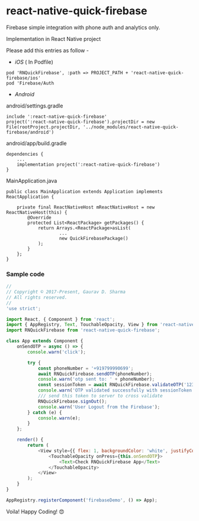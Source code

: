 # react-native-quick-firebase

Firebase simple integration with phone auth and analytics only.

Implementation in React Native project

Please add this entries as follow -

- _iOS_ ( In Podfile)

```
pod 'RNQuickFirebase', :path => PROJECT_PATH + 'react-native-quick-firebase/ios'
pod 'Firebase/Auth
```

- _Android_

android/settings.gradle

```
include ':react-native-quick-firebase'
project(':react-native-quick-firebase').projectDir = new File(rootProject.projectDir, '../node_modules/react-native-quick-firebase/android')
```

android/app/build.gradle

```
dependencies {
    ...
    implementation project(':react-native-quick-firebase')
}
```

MainApplication.java

```
public class MainApplication extends Application implements ReactApplication {

    private final ReactNativeHost mReactNativeHost = new ReactNativeHost(this) {
        @Override
        protected List<ReactPackage> getPackages() {
            return Arrays.<ReactPackage>asList(
                    ...
                    new QuickFirebasePackage()
            );
        }
    };
}
```

### Sample code 
```javascript
//
// Copyright © 2017-Present, Gaurav D. Sharma
// All rights reserved.
//
'use strict';

import React, { Component } from 'react';
import { AppRegistry, Text, TouchableOpacity, View } from 'react-native';
import RNQuickFirebase from 'react-native-quick-firebase';

class App extends Component {
	onSendOTP = async () => {
		console.warn('click');

		try {
			const phoneNumber = '+919799990699';
			await RNQuickFirebase.sendOTP(phoneNumber);
			console.warn('otp sent to: ' + phoneNumber);
			const sessionToken = await RNQuickFirebase.validateOTP('123456');
			console.warn('OTP validated successfully with sessionToken: ' + sessionToken);
			/// send this token to server to cross validate
			RNQuickFirebase.signOut();
			console.warn('User Logout from the Firebase');
		} catch (e) {
			console.warn(e);
		}
	};

	render() {
		return (
			<View style={{ flex: 1, backgroundColor: 'white', justifyContent: 'center', alignItems: 'center' }}>
				<TouchableOpacity onPress={this.onSendOTP}>
					<Text>Check RNQuickFirebase App</Text>
				</TouchableOpacity>
			</View>
		);
	}
}

AppRegistry.registerComponent('firebaseDemo', () => App);
```

Voila! Happy Coding! 😍
